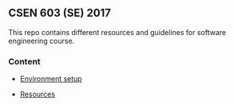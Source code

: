 ## CSEN 603 (SE) 2017

This repo contains different resources and guidelines for software engineering course.

### Content
- [Environment setup](https://github.com/abdelrahman-elkady/se-tutorial/blob/master/environment_setup.md)

- [Resources](https://github.com/abdelrahman-elkady/se-tutorial/blob/master/resources.md)
